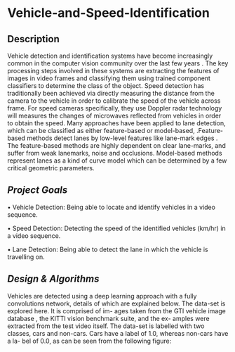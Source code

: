 # Vehicle-and-Speed-Identification

## __Description__

Vehicle detection and identification systems have become increasingly common in the computer vision community over the last few years . The key processing steps involved in these systems are extracting the features of images in video frames and classifying them using trained component classifiers to determine the class of the object.
Speed detection has traditionally been achieved via directly measuring the distance from the camera to the vehicle in order to calibrate the speed of the vehicle across frame. For speed cameras specifically, they use Doppler radar technology will measures the changes of microwaves reflected from vehicles in order to obtain the speed.
Many approaches have been applied to lane detection, which can be classified as either feature-based or model-based, .Feature-based methods detect lanes by low-level features like lane-mark edges . The feature-based methods are highly dependent on clear lane-marks, and suffer from weak lanemarks, noise and occlusions. Model-based methods represent lanes as a kind of curve model which can be determined by a few critical geometric parameters.

## _Project Goals_ 

• Vehicle Detection: Being able to locate and identify vehicles in a video sequence.

• Speed Detection: Detecting the speed of the identified vehicles (km/hr) in a video sequence.

• Lane Detection: Being able to detect the lane in which the vehicle is travelling on.

## _Design & Algorithms_

Vehicles are detected using a deep learning approach with a fully convolutions network, details of which are explained below.
The data-set is explored here. It is comprised of im- ages taken from the GTI vehicle image database , the KITTI vision benchmark suite, and the ex- amples were extracted from the test video itself. The data-set is labelled with two classes, cars and non-cars. Cars have a label of 1.0, whereas non-cars have a la- bel of 0.0, as can be seen from the following figure:

 
